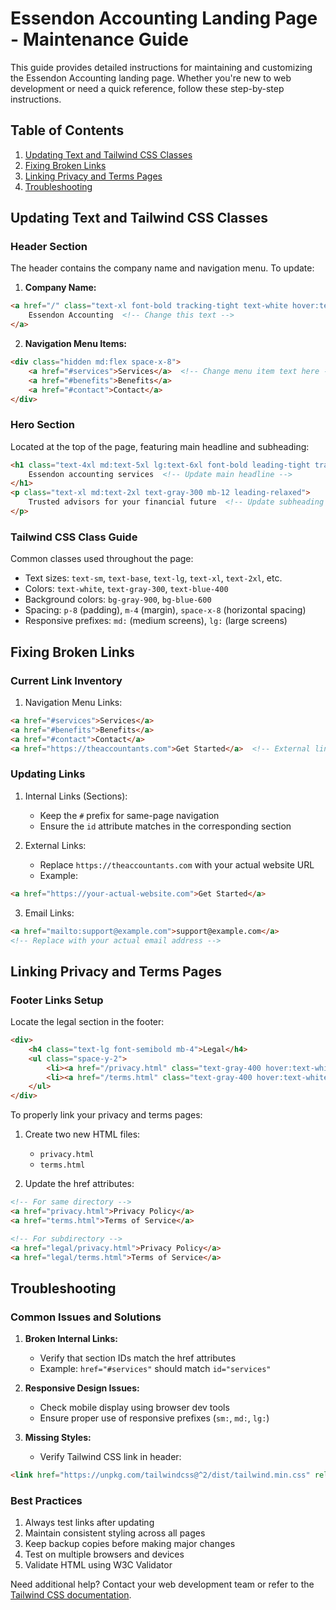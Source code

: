 # Essendon Accounting Landing Page - Maintenance Guide

This guide provides detailed instructions for maintaining and customizing the Essendon Accounting landing page. Whether you're new to web development or need a quick reference, follow these step-by-step instructions.

## Table of Contents
1. [Updating Text and Tailwind CSS Classes](#updating-text-and-tailwind-css-classes)
2. [Fixing Broken Links](#fixing-broken-links)
3. [Linking Privacy and Terms Pages](#linking-privacy-and-terms-pages)
4. [Troubleshooting](#troubleshooting)

## Updating Text and Tailwind CSS Classes

### Header Section
The header contains the company name and navigation menu. To update:

1. **Company Name:**
```html
<a href="/" class="text-xl font-bold tracking-tight text-white hover:text-blue-400 transition duration-300">
    Essendon Accounting  <!-- Change this text -->
</a>
```

2. **Navigation Menu Items:**
```html
<div class="hidden md:flex space-x-8">
    <a href="#services">Services</a>  <!-- Change menu item text here -->
    <a href="#benefits">Benefits</a>
    <a href="#contact">Contact</a>
</div>
```

### Hero Section
Located at the top of the page, featuring main headline and subheading:

```html
<h1 class="text-4xl md:text-5xl lg:text-6xl font-bold leading-tight tracking-tight mb-8">
    Essendon accounting services  <!-- Update main headline -->
</h1>
<p class="text-xl md:text-2xl text-gray-300 mb-12 leading-relaxed">
    Trusted advisors for your financial future  <!-- Update subheading -->
</p>
```

### Tailwind CSS Class Guide
Common classes used throughout the page:

- Text sizes: `text-sm`, `text-base`, `text-lg`, `text-xl`, `text-2xl`, etc.
- Colors: `text-white`, `text-gray-300`, `text-blue-400`
- Background colors: `bg-gray-900`, `bg-blue-600`
- Spacing: `p-8` (padding), `m-4` (margin), `space-x-8` (horizontal spacing)
- Responsive prefixes: `md:` (medium screens), `lg:` (large screens)

## Fixing Broken Links

### Current Link Inventory
1. Navigation Menu Links:
```html
<a href="#services">Services</a>
<a href="#benefits">Benefits</a>
<a href="#contact">Contact</a>
<a href="https://theaccountants.com">Get Started</a>  <!-- External link to update -->
```

### Updating Links
1. Internal Links (Sections):
   - Keep the `#` prefix for same-page navigation
   - Ensure the `id` attribute matches in the corresponding section

2. External Links:
   - Replace `https://theaccountants.com` with your actual website URL
   - Example:
```html
<a href="https://your-actual-website.com">Get Started</a>
```

3. Email Links:
```html
<a href="mailto:support@example.com">support@example.com</a>
<!-- Replace with your actual email address -->
```

## Linking Privacy and Terms Pages

### Footer Links Setup
Locate the legal section in the footer:

```html
<div>
    <h4 class="text-lg font-semibold mb-4">Legal</h4>
    <ul class="space-y-2">
        <li><a href="/privacy.html" class="text-gray-400 hover:text-white transition duration-300">Privacy Policy</a></li>
        <li><a href="/terms.html" class="text-gray-400 hover:text-white transition duration-300">Terms of Service</a></li>
    </ul>
</div>
```

To properly link your privacy and terms pages:

1. Create two new HTML files:
   - `privacy.html`
   - `terms.html`

2. Update the href attributes:
```html
<!-- For same directory -->
<a href="privacy.html">Privacy Policy</a>
<a href="terms.html">Terms of Service</a>

<!-- For subdirectory -->
<a href="legal/privacy.html">Privacy Policy</a>
<a href="legal/terms.html">Terms of Service</a>
```

## Troubleshooting

### Common Issues and Solutions

1. **Broken Internal Links:**
   - Verify that section IDs match the href attributes
   - Example: `href="#services"` should match `id="services"`

2. **Responsive Design Issues:**
   - Check mobile display using browser dev tools
   - Ensure proper use of responsive prefixes (`sm:`, `md:`, `lg:`)

3. **Missing Styles:**
   - Verify Tailwind CSS link in header:
```html
<link href="https://unpkg.com/tailwindcss@^2/dist/tailwind.min.css" rel="stylesheet">
```

### Best Practices

1. Always test links after updating
2. Maintain consistent styling across all pages
3. Keep backup copies before making major changes
4. Test on multiple browsers and devices
5. Validate HTML using W3C Validator

Need additional help? Contact your web development team or refer to the [Tailwind CSS documentation](https://tailwindcss.com/docs).